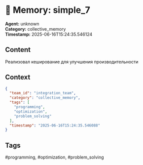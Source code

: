 # 🧠 Memory: simple_7

**Agent:** unknown  
**Category:** collective_memory  
**Timestamp:** 2025-06-16T15:24:35.546124

## Content
Реализовал кеширование для улучшения производительности

## Context
```json
{
  "team_id": "integration_team",
  "category": "collective_memory",
  "tags": [
    "programming",
    "optimization",
    "problem_solving"
  ],
  "timestamp": "2025-06-16T15:24:35.546088"
}
```

## Tags
#programming, #optimization, #problem_solving
